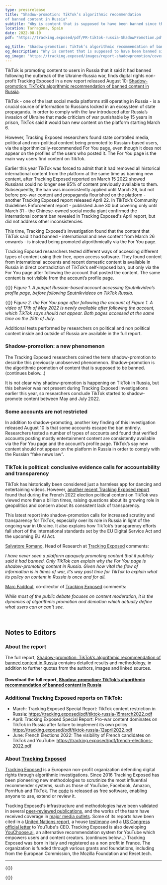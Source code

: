 ```yaml
---
type: pressrelease
title: "Shadow-promotion: TikTok’s algorithmic recommendation
of banned content in Russia"
subtitle: "Why is content that is supposed to have been banned since the start of the Ukraine-Russia war instead being promoted?"
location: Tarragona, Spain
date: 2022-08-10
pdf: "https://tracking.exposed/pdf/PR-tiktok-russia-ShadowPromotion.pdf"

og_title: "Shadow-promotion: TikTok’s algorithmic recommendation of banned content in Russia"
og_description: "Why is content that is supposed to have been banned since the start of the Ukraine-Russia war instead being promoted?"
og_image: "https://tracking.exposed/images/report-shadowpromotion/cover3.png"
---
```


TikTok is promoting content to users in Russia that it said it had banned following the outbreak of the Ukraine-Russia war, finds digital rights non-profit Tracking Exposed in a new report released August 10: [Shadow-promotion: TikTok’s algorithmic recommendation of banned content in Russia](https://tracking.exposed/pdf/tiktok-russia-ShadowPromotion.pdf).

TikTok - one of the last social media platforms still operating in Russia - is a crucial source of information to Russians locked in an ecosystem of state propaganda. In order to comply with the law introduced after Russia’s invasion of Ukraine that made criticism of war punishable by 15 years in prison, TikTok said it would ban new content on the platform starting March 6.

However, Tracking Exposed researchers found state controlled media, political and non-political content being promoted to Russian-based users, via the algorithmically-recommended For You page, even though it does not appear on the profiles of the users who posted it. The For You page is the main way users find content on TikTok.

Earlier this year TikTok was forced to admit that it had removed all historical international content from the platform at the same time as banning new content, after Tracking Exposed reported on March 15 2022 showed Russians could no longer see 95% of content previously available to them. Subsequently, the ban was inconsistently applied until March 26, but not before pro-war content and propaganda flourished on the platform - another Tracking Exposed report released April 22. In TikTok’s Community Guidelines Enforcement report - published June 30 but covering only until March 31 - the Chinese-owned social media giant confirmed the international content ban revealed in Tracking Exposed's April report, but did not address other inconsistencies.

This time, Tracking Exposed’s investigation found that the content that TikTok said it had banned - international and new content from March 26 onwards - is instead being promoted algorithmically via the For You page.

Tracking Exposed researchers tested different ways of accessing different types of content using their free, open access software. They found content from international accounts and recent domestic content is available in Russia in direct contradiction of TikTok’s self-imposed ban, but only via the For You page after following the account that posted the content. The same content is not visible from the account’s profile page.


{{<PR-img href="/images/report-shadowpromotion/Sputnik_profilo_610x677.png" >}}
_Figure 1. A puppet Russian-based account accessing Sputnikvideo’s profile page, before following Sputnikvideos on TikTok Russia._

{{<PR-img href="/images/report-shadowpromotion/sputnik3.png" >}}
_Figure 2. the For You page after following the account of Figure 1. A video of 17th of May 2022 is newly available after following the account, which TikTok says should not appear. Both pages accessed at the same time on the 25th of July._

Additional tests performed by researchers on political and non political content inside and outside of Russia are available in the full report.

### Shadow-promotion: a new phenomenon

The Tracking Exposed researchers coined the term shadow-promotion to describe this previously unobserved phenomenon. Shadow-promotion is the algorithmic promotion of content that is supposed to be banned. (continues below…)

It is not clear why shadow-promotion is happening on TikTok in Russia, but this behavior was not present during Tracking Exposed investigations earlier this year, so researchers conclude TikTok started to shadow-promote content between May and July 2022.

### Some accounts are not restricted

In addition to shadow-promoting, another key finding of this investigation released August 10 is that some accounts escape the ban entirely. Researchers tested a number of types of accounts and found that verified accounts posting mostly entertainment content are consistently available via the For You page and the account’s profile page. TikTok’s say new content should not appear on the platform in Russia in order to comply with the Russian “fake news law”.

### TikTok is political: conclusive evidence calls for accountability and transparency

TikTok has historically been considered just a harmless app for dancing and entertaining videos. However, [another recent Tracking Exposed report](https://tracking.exposed/pdf/french-elections-2022.pdf) found that during the French 2022 election political content on TikTok was viewed more than a billion times, raising questions about its growing role in geopolitics and concern about its consistent lack of transparency.

This latest report into shadow-promotion calls for increased scrutiny and transparency for TikTok, especially over its role in Russia in light of the ongoing war in Ukraine. It also explains how TikTok’s transparency efforts fall short of the international standards set by the EU Digital Service Act and the upcoming EU AI Act.

[Salvatore Romano](https://twitter.com/Salv_Romano), Head of Research at [Tracking Exposed](https://twitter.com/trackingexposed) comments:

_I have never seen a platform opaquely promoting content that it publicly said it had banned. Only TikTok can explain why the For You page is shadow-promoting content in Russia. Given how vital the flow of information is in times of war, it’s way past time for TikTok to explain what its policy on content in Russia is once and for all._

[Marc Faddoul](https://twitter.com/MarcFaddoul), co-director of [Tracking Exposed](https://twitter.com/trackingexposed) comments:

_While most of the public debate focuses on content moderation, it is the dynamics of algorithmic promotion and demotion which actually define what users can or can't see._

<br>

## Notes to Editors

### About the report

The full report, [Shadow-promotion: TikTok’s algorithmic recommendation of banned content in Russia](https://tracking.exposed/reports/2022-08-10-tiktok-shadowpromotion/) contains detailed results and methodology, in addition to further quotes from the authors, images and linked sources.

#### Download the full report, [Shadow-promotion: TikTok’s algorithmic recommendation of banned content in Russia](https://tracking.exposed/reports/2022-08-10-tiktok-shadowpromotion/)

### Additional Tracking Exposed reports on TikTok:

* March: Tracking Exposed Special Report: TikTok content restriction in Russia: https://tracking.exposed/pdf/tiktok-russia-15march2022.pdf
* April:  Tracking Exposed Special Report: Pro-war content dominates on TikTok in Russia after failure to implement its own policy https://tracking.exposed/pdf/tiktok-russia-12april2022.pdf
* June: French Elections 2022: The visibility of French candidates on TikTok and YouTube: https://tracking.exposed/pdf/french-elections-2022.pdf

### About [Tracking Exposed](https://tracking.exposed/)

[Tracking Exposed](https://tracking.exposed/) is a European non-profit organization defending digital rights through algorithmic investigations. Since 2016 Tracking Exposed has been pioneering new methodologies to scrutinize the most influential recommender systems, such as those of YouTube, Facebook, Amazon, PornHub and TikTok. The [code](https://github.com/tracking-exposed) is released as free software, enabling anyone to use, extend or review it.

Tracking Exposed's infrastructure and methodologies have been validated in several [peer-reviewed publications,](https://tracking.exposed/publications/) and the works of the team have received coverage in [major media outlets](http://www.marcfaddoul.com/#in-the-news). Some of its reports have been cited in a [United Nations report](https://undocs.org/pdf?symbol=en/A/73/348), a house [testimony](https://www.ischool.berkeley.edu/news/2020/hany-farid-how-disinformation-dividing-nation) and a [US Congress official letter](https://malinowski.house.gov/sites/malinowski.house.gov/files/Letter%20to%20YouTube%20--%20Malinowski_Eshoo_final_0.pdf) to YouTube's CEO. Tracking Exposed is also developing[ YouChoose.ai](https://youchoose.ai/), an alternative recommendation system for YouTube which empowers users and content creators. (continues below…)
Tracking Exposed was born in Italy and registered as a non profit in France. The organization is funded through various grants and foundations, including from the European Commission, the Mozilla Foundation and Reset.tech.

---

{{<subscribe-newsletter reason="press--list">}}

{{<contacts>}}
